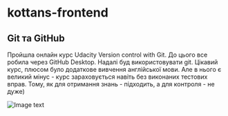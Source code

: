 # kottans-frontend
## Git та GitHub
Пройшла онлайн курс Udaсity Version сontrol with Git. До цього все робила через GitHub Desktop. Надалі буд використовувати git.
Цікавий курс, плюсом було додаткове вивчення англійської мови. Але в нього є великий мінус - курс зараховується навіть без виконаних тестових вправ.
Тому, як для отримання знань - підходить, а для контроля - не дуже)

![Image text](https://github.com/annymax/kottans-frontend/commit/d4c7155529c78c4611ebead00a71ea66e1f6b224#diff-09a2e28a06a038a4717dd13e32749d53fd586067db28bf7d169f0e5dcf6541c4/images/image1.jpg)



